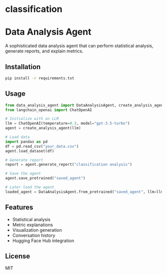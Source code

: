 # classification
# Data Analysis Agent

A sophisticated data analysis agent that can perform statistical analysis, generate reports, and explain metrics.

## Installation

```bash
pip install -r requirements.txt
```

## Usage

```python
from data_analysis_agent import DataAnalysisAgent, create_analysis_agent
from langchain_openai import ChatOpenAI

# Initialize with an LLM
llm = ChatOpenAI(temperature=0.3, model="gpt-3.5-turbo")
agent = create_analysis_agent(llm)

# Load data
import pandas as pd
df = pd.read_csv("your_data.csv")
agent.load_dataset(df)

# Generate report
report = agent.generate_report("classification analysis")

# Save the agent
agent.save_pretrained("saved_agent")

# Later load the agent
loaded_agent = DataAnalysisAgent.from_pretrained("saved_agent", llm=llm)
```

## Features

- Statistical analysis
- Metric explanations
- Visualization generation
- Conversation history
- Hugging Face Hub integration

## License

MIT
